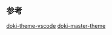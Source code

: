 
## 参考
[doki-theme-vscode](https://github.com/doki-theme/doki-theme-vscode/tree/main)
[doki-master-theme](https://github.com/doki-theme/doki-master-theme/tree/master)
